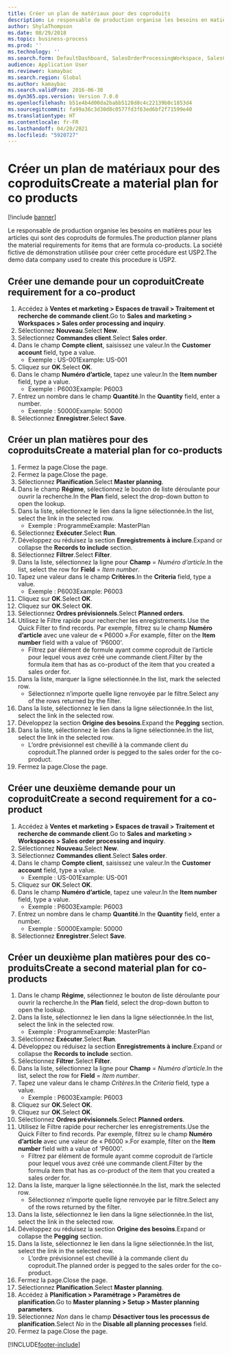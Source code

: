 ```yaml
---
title: Créer un plan de matériaux pour des coproduits
description: Le responsable de production organise les besoins en matières pour les articles qui sont des coproduits de formules.
author: ShylaThompson
ms.date: 08/29/2018
ms.topic: business-process
ms.prod: ''
ms.technology: ''
ms.search.form: DefaultDashboard, SalesOrderProcessingWorkspace, SalesCreateOrder, SalesTable, ReqCreatePlanWorkspace, ReqTransPlanCard, SysQueryForm, ReqTransPo
audience: Application User
ms.reviewer: kamaybac
ms.search.region: Global
ms.author: kamaybac
ms.search.validFrom: 2016-06-30
ms.dyn365.ops.version: Version 7.0.0
ms.openlocfilehash: b51e4b4d00da2babb5128d8c4c22139b0c1853d4
ms.sourcegitcommit: fa99a36c3d30d0c0577fd3f63ed6bf2f71599e40
ms.translationtype: HT
ms.contentlocale: fr-FR
ms.lasthandoff: 04/20/2021
ms.locfileid: "5920727"
---
```

# <a name="create-a-material-plan-for-co-products"></a><span data-ttu-id="d5800-103">Créer un plan de matériaux pour des coproduits</span><span class="sxs-lookup"><span data-stu-id="d5800-103">Create a material plan for co products</span></span>

[!include [banner](../../includes/banner.md)]

<span data-ttu-id="d5800-104">Le responsable de production organise les besoins en matières pour les articles qui sont des coproduits de formules.</span><span class="sxs-lookup"><span data-stu-id="d5800-104">The production planner plans the material requirements for items that are formula co-products.</span></span> <span data-ttu-id="d5800-105">La société fictive de démonstration utilisée pour créer cette procédure est USP2.</span><span class="sxs-lookup"><span data-stu-id="d5800-105">The demo data company used to create this procedure is USP2.</span></span>

## <a name="create-requirement-for-a-co-product"></a><span data-ttu-id="d5800-106">Créer une demande pour un coproduit</span><span class="sxs-lookup"><span data-stu-id="d5800-106">Create requirement for a co-product</span></span>

1. <span data-ttu-id="d5800-107">Accédez à **Ventes et marketing \> Espaces de travail \> Traitement et recherche de commande client**.</span><span class="sxs-lookup"><span data-stu-id="d5800-107">Go to **Sales and marketing \> Workspaces \> Sales order processing and inquiry**.</span></span>
1. <span data-ttu-id="d5800-108">Sélectionnez **Nouveau**.</span><span class="sxs-lookup"><span data-stu-id="d5800-108">Select **New**.</span></span>
1. <span data-ttu-id="d5800-109">Sélectionnez **Commandes client**.</span><span class="sxs-lookup"><span data-stu-id="d5800-109">Select **Sales order**.</span></span>
1. <span data-ttu-id="d5800-110">Dans le champ **Compte client**, saisissez une valeur.</span><span class="sxs-lookup"><span data-stu-id="d5800-110">In the **Customer account** field, type a value.</span></span>
    * <span data-ttu-id="d5800-111">Exemple : US-001</span><span class="sxs-lookup"><span data-stu-id="d5800-111">Example: US-001</span></span>  
1. <span data-ttu-id="d5800-112">Cliquez sur **OK**.</span><span class="sxs-lookup"><span data-stu-id="d5800-112">Select **OK**.</span></span>
1. <span data-ttu-id="d5800-113">Dans le champ **Numéro d’article**, tapez une valeur.</span><span class="sxs-lookup"><span data-stu-id="d5800-113">In the **Item number** field, type a value.</span></span>
    * <span data-ttu-id="d5800-114">Exemple : P6003</span><span class="sxs-lookup"><span data-stu-id="d5800-114">Example: P6003</span></span>  
1. <span data-ttu-id="d5800-115">Entrez un nombre dans le champ **Quantité**.</span><span class="sxs-lookup"><span data-stu-id="d5800-115">In the **Quantity** field, enter a number.</span></span>
    * <span data-ttu-id="d5800-116">Exemple : 50000</span><span class="sxs-lookup"><span data-stu-id="d5800-116">Example: 50000</span></span>  
1. <span data-ttu-id="d5800-117">Sélectionnez **Enregistrer**.</span><span class="sxs-lookup"><span data-stu-id="d5800-117">Select **Save**.</span></span>

## <a name="create-a-material-plan-for-co-products"></a><span data-ttu-id="d5800-118">Créer un plan matières pour des coproduits</span><span class="sxs-lookup"><span data-stu-id="d5800-118">Create a material plan for co-products</span></span>

1. <span data-ttu-id="d5800-119">Fermez la page.</span><span class="sxs-lookup"><span data-stu-id="d5800-119">Close the page.</span></span>
1. <span data-ttu-id="d5800-120">Fermez la page.</span><span class="sxs-lookup"><span data-stu-id="d5800-120">Close the page.</span></span>
1. <span data-ttu-id="d5800-121">Sélectionnez **Planification**.</span><span class="sxs-lookup"><span data-stu-id="d5800-121">Select **Master planning**.</span></span>
1. <span data-ttu-id="d5800-122">Dans le champ **Régime**, sélectionnez le bouton de liste déroulante pour ouvrir la recherche.</span><span class="sxs-lookup"><span data-stu-id="d5800-122">In the **Plan** field, select the drop-down button to open the lookup.</span></span>
1. <span data-ttu-id="d5800-123">Dans la liste, sélectionnez le lien dans la ligne sélectionnée.</span><span class="sxs-lookup"><span data-stu-id="d5800-123">In the list, select the link in the selected row.</span></span>
    * <span data-ttu-id="d5800-124">Exemple : Programme</span><span class="sxs-lookup"><span data-stu-id="d5800-124">Example: MasterPlan</span></span>  
1. <span data-ttu-id="d5800-125">Sélectionnez **Exécuter**.</span><span class="sxs-lookup"><span data-stu-id="d5800-125">Select **Run**.</span></span>
1. <span data-ttu-id="d5800-126">Développez ou réduisez la section **Enregistrements à inclure**.</span><span class="sxs-lookup"><span data-stu-id="d5800-126">Expand or collapse the **Records to include** section.</span></span>
1. <span data-ttu-id="d5800-127">Sélectionnez **Filtrer**.</span><span class="sxs-lookup"><span data-stu-id="d5800-127">Select **Filter**.</span></span>
1. <span data-ttu-id="d5800-128">Dans la liste, sélectionnez la ligne pour **Champ** = *Numéro d’article*.</span><span class="sxs-lookup"><span data-stu-id="d5800-128">In the list, select the row for **Field** = *Item number*.</span></span>
1. <span data-ttu-id="d5800-129">Tapez une valeur dans le champ **Critères**.</span><span class="sxs-lookup"><span data-stu-id="d5800-129">In the **Criteria** field, type a value.</span></span>
    * <span data-ttu-id="d5800-130">Exemple : P6003</span><span class="sxs-lookup"><span data-stu-id="d5800-130">Example: P6003</span></span>  
1. <span data-ttu-id="d5800-131">Cliquez sur **OK**.</span><span class="sxs-lookup"><span data-stu-id="d5800-131">Select **OK**.</span></span>
1. <span data-ttu-id="d5800-132">Cliquez sur **OK**.</span><span class="sxs-lookup"><span data-stu-id="d5800-132">Select **OK**.</span></span>
1. <span data-ttu-id="d5800-133">Sélectionnez **Ordres prévisionnels**.</span><span class="sxs-lookup"><span data-stu-id="d5800-133">Select **Planned orders**.</span></span>
1. <span data-ttu-id="d5800-134">Utilisez le Filtre rapide pour rechercher les enregistrements.</span><span class="sxs-lookup"><span data-stu-id="d5800-134">Use the Quick Filter to find records.</span></span> <span data-ttu-id="d5800-135">Par exemple, filtrez su le champ **Numéro d’article** avec une valeur de « P6000 ».</span><span class="sxs-lookup"><span data-stu-id="d5800-135">For example, filter on the **Item number** field with a value of 'P6000'.</span></span>
    * <span data-ttu-id="d5800-136">Filtrez par élément de formule ayant comme coproduit de l’article pour lequel vous avez créé une commande client.</span><span class="sxs-lookup"><span data-stu-id="d5800-136">Filter by the formula item that has as co-product of the item that you created a sales order for.</span></span>  
1. <span data-ttu-id="d5800-137">Dans la liste, marquer la ligne sélectionnée.</span><span class="sxs-lookup"><span data-stu-id="d5800-137">In the list, mark the selected row.</span></span>
    * <span data-ttu-id="d5800-138">Sélectionnez n’importe quelle ligne renvoyée par le filtre.</span><span class="sxs-lookup"><span data-stu-id="d5800-138">Select any of the rows returned by the filter.</span></span>  
1. <span data-ttu-id="d5800-139">Dans la liste, sélectionnez le lien dans la ligne sélectionnée.</span><span class="sxs-lookup"><span data-stu-id="d5800-139">In the list, select the link in the selected row.</span></span>
1. <span data-ttu-id="d5800-140">Développez la section **Origine des besoins**.</span><span class="sxs-lookup"><span data-stu-id="d5800-140">Expand the **Pegging** section.</span></span>
1. <span data-ttu-id="d5800-141">Dans la liste, sélectionnez le lien dans la ligne sélectionnée.</span><span class="sxs-lookup"><span data-stu-id="d5800-141">In the list, select the link in the selected row.</span></span>
    * <span data-ttu-id="d5800-142">L’ordre prévisionnel est chevillé à la commande client du coproduit.</span><span class="sxs-lookup"><span data-stu-id="d5800-142">The planned order is pegged to the sales order for the co-product.</span></span>  
1. <span data-ttu-id="d5800-143">Fermez la page.</span><span class="sxs-lookup"><span data-stu-id="d5800-143">Close the page.</span></span>

## <a name="create-a-second-requirement-for-a-co-product"></a><span data-ttu-id="d5800-144">Créer une deuxième demande pour un coproduit</span><span class="sxs-lookup"><span data-stu-id="d5800-144">Create a second requirement for a co-product</span></span>

1. <span data-ttu-id="d5800-145">Accédez à **Ventes et marketing \> Espaces de travail \> Traitement et recherche de commande client**.</span><span class="sxs-lookup"><span data-stu-id="d5800-145">Go to **Sales and marketing \> Workspaces \> Sales order processing and inquiry**.</span></span>
1. <span data-ttu-id="d5800-146">Sélectionnez **Nouveau**.</span><span class="sxs-lookup"><span data-stu-id="d5800-146">Select **New**.</span></span>
1. <span data-ttu-id="d5800-147">Sélectionnez **Commandes client**.</span><span class="sxs-lookup"><span data-stu-id="d5800-147">Select **Sales order**.</span></span>
1. <span data-ttu-id="d5800-148">Dans le champ **Compte client**, saisissez une valeur.</span><span class="sxs-lookup"><span data-stu-id="d5800-148">In the **Customer account** field, type a value.</span></span>
    * <span data-ttu-id="d5800-149">Exemple : US-001</span><span class="sxs-lookup"><span data-stu-id="d5800-149">Example: US-001</span></span>  
1. <span data-ttu-id="d5800-150">Cliquez sur **OK**.</span><span class="sxs-lookup"><span data-stu-id="d5800-150">Select **OK**.</span></span>
1. <span data-ttu-id="d5800-151">Dans le champ **Numéro d’article**, tapez une valeur.</span><span class="sxs-lookup"><span data-stu-id="d5800-151">In the **Item number** field, type a value.</span></span>
    * <span data-ttu-id="d5800-152">Exemple : P6003</span><span class="sxs-lookup"><span data-stu-id="d5800-152">Example: P6003</span></span>  
1. <span data-ttu-id="d5800-153">Entrez un nombre dans le champ **Quantité**.</span><span class="sxs-lookup"><span data-stu-id="d5800-153">In the **Quantity** field, enter a number.</span></span>
    * <span data-ttu-id="d5800-154">Exemple : 50000</span><span class="sxs-lookup"><span data-stu-id="d5800-154">Example: 50000</span></span>  
1. <span data-ttu-id="d5800-155">Sélectionnez **Enregistrer**.</span><span class="sxs-lookup"><span data-stu-id="d5800-155">Select **Save**.</span></span>

## <a name="create-a-second-material-plan-for-co-products"></a><span data-ttu-id="d5800-156">Créer un deuxième plan matières pour des co-produits</span><span class="sxs-lookup"><span data-stu-id="d5800-156">Create a second material plan for co-products</span></span>

1. <span data-ttu-id="d5800-157">Dans le champ **Régime**, sélectionnez le bouton de liste déroulante pour ouvrir la recherche.</span><span class="sxs-lookup"><span data-stu-id="d5800-157">In the **Plan** field, select the drop-down button to open the lookup.</span></span>
2. <span data-ttu-id="d5800-158">Dans la liste, sélectionnez le lien dans la ligne sélectionnée.</span><span class="sxs-lookup"><span data-stu-id="d5800-158">In the list, select the link in the selected row.</span></span>
    * <span data-ttu-id="d5800-159">Exemple : Programme</span><span class="sxs-lookup"><span data-stu-id="d5800-159">Example: MasterPlan</span></span>  
3. <span data-ttu-id="d5800-160">Sélectionnez **Exécuter**.</span><span class="sxs-lookup"><span data-stu-id="d5800-160">Select **Run**.</span></span>
4. <span data-ttu-id="d5800-161">Développez ou réduisez la section **Enregistrements à inclure**.</span><span class="sxs-lookup"><span data-stu-id="d5800-161">Expand or collapse the **Records to include** section.</span></span>
5. <span data-ttu-id="d5800-162">Sélectionnez **Filtrer**.</span><span class="sxs-lookup"><span data-stu-id="d5800-162">Select **Filter**.</span></span>
6. <span data-ttu-id="d5800-163">Dans la liste, sélectionnez la ligne pour **Champ** = *Numéro d’article*.</span><span class="sxs-lookup"><span data-stu-id="d5800-163">In the list, select the row for **Field** = *Item number*.</span></span>
7. <span data-ttu-id="d5800-164">Tapez une valeur dans le champ *Critères*.</span><span class="sxs-lookup"><span data-stu-id="d5800-164">In the *Criteria* field, type a value.</span></span>
    * <span data-ttu-id="d5800-165">Exemple : P6003</span><span class="sxs-lookup"><span data-stu-id="d5800-165">Example: P6003</span></span>  
8. <span data-ttu-id="d5800-166">Cliquez sur **OK**.</span><span class="sxs-lookup"><span data-stu-id="d5800-166">Select **OK**.</span></span>
9. <span data-ttu-id="d5800-167">Cliquez sur **OK**.</span><span class="sxs-lookup"><span data-stu-id="d5800-167">Select **OK**.</span></span>
10. <span data-ttu-id="d5800-168">Sélectionnez **Ordres prévisionnels**.</span><span class="sxs-lookup"><span data-stu-id="d5800-168">Select **Planned orders**.</span></span>
11. <span data-ttu-id="d5800-169">Utilisez le Filtre rapide pour rechercher les enregistrements.</span><span class="sxs-lookup"><span data-stu-id="d5800-169">Use the Quick Filter to find records.</span></span> <span data-ttu-id="d5800-170">Par exemple, filtrez su le champ **Numéro d’article** avec une valeur de « P6000 ».</span><span class="sxs-lookup"><span data-stu-id="d5800-170">For example, filter on the **Item number** field with a value of 'P6000'.</span></span>
    * <span data-ttu-id="d5800-171">Filtrez par élément de formule ayant comme coproduit de l’article pour lequel vous avez créé une commande client.</span><span class="sxs-lookup"><span data-stu-id="d5800-171">Filter by the formula item that has as co-product of the item that you created a sales order for.</span></span>  
12. <span data-ttu-id="d5800-172">Dans la liste, marquer la ligne sélectionnée.</span><span class="sxs-lookup"><span data-stu-id="d5800-172">In the list, mark the selected row.</span></span>
    * <span data-ttu-id="d5800-173">Sélectionnez n’importe quelle ligne renvoyée par le filtre.</span><span class="sxs-lookup"><span data-stu-id="d5800-173">Select any of the rows returned by the filter.</span></span>  
13. <span data-ttu-id="d5800-174">Dans la liste, sélectionnez le lien dans la ligne sélectionnée.</span><span class="sxs-lookup"><span data-stu-id="d5800-174">In the list, select the link in the selected row.</span></span>
14. <span data-ttu-id="d5800-175">Développez ou réduisez la section **Origine des besoins**.</span><span class="sxs-lookup"><span data-stu-id="d5800-175">Expand or collapse the **Pegging** section.</span></span>
15. <span data-ttu-id="d5800-176">Dans la liste, sélectionnez le lien dans la ligne sélectionnée.</span><span class="sxs-lookup"><span data-stu-id="d5800-176">In the list, select the link in the selected row.</span></span>
    * <span data-ttu-id="d5800-177">L’ordre prévisionnel est chevillé à la commande client du coproduit.</span><span class="sxs-lookup"><span data-stu-id="d5800-177">The planned order is pegged to the sales order for the co-product.</span></span>  
16. <span data-ttu-id="d5800-178">Fermez la page.</span><span class="sxs-lookup"><span data-stu-id="d5800-178">Close the page.</span></span>
17. <span data-ttu-id="d5800-179">Sélectionnez **Planification**.</span><span class="sxs-lookup"><span data-stu-id="d5800-179">Select **Master planning**.</span></span>
18. <span data-ttu-id="d5800-180">Accédez à **Planification \> Paramétrage \> Paramètres de planification**.</span><span class="sxs-lookup"><span data-stu-id="d5800-180">Go to **Master planning \> Setup \> Master planning parameters**.</span></span>
19. <span data-ttu-id="d5800-181">Sélectionnez *Non* dans le champ **Désactiver tous les processus de planification**.</span><span class="sxs-lookup"><span data-stu-id="d5800-181">Select *No* in the **Disable all planning processes** field.</span></span>
20. <span data-ttu-id="d5800-182">Fermez la page.</span><span class="sxs-lookup"><span data-stu-id="d5800-182">Close the page.</span></span>


[!INCLUDE[footer-include](../../../includes/footer-banner.md)]